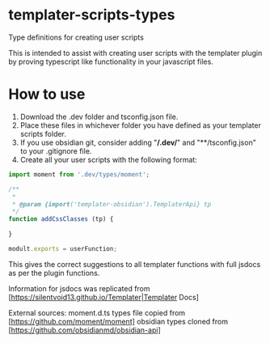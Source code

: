 # templater-scripts-types
Type definitions for creating user scripts

This is intended to assist with creating user scripts with the templater plugin by proving typescript like functionality in your javascript files.

# How to use
1. Download the .dev folder and tsconfig.json file.
2. Place these files in whichever folder you have defined as your templater scripts folder.
3. If you use obsidian git, consider adding "**/.dev/**" and "**/tsconfig.json" to your .gitignore file.
4. Create all your user scripts with the following format:

```javascript
import moment from '.dev/types/moment'; 

/**
 * 
 * @param {import('templater-obsidian').TemplaterApi} tp
 */
function addCssClasses (tp) {
    
}

modult.exports = userFunction;
```

This gives the correct suggestions to all templater functions with full jsdocs as per the plugin functions.

Information for jsdocs was replicated from [https://silentvoid13.github.io/Templater|Templater Docs]

External sources:
moment.d.ts types file copied from [https://github.com/moment/moment]
obsidian types cloned from [https://github.com/obsidianmd/obsidian-api]
